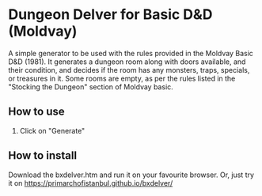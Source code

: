 # Dungeon Delver for Basic D&D (Moldvay)
A simple generator to be used with the rules provided in the Moldvay Basic D&D (1981). It generates a dungeon room along with doors available, and their condition, and decides if the room has any monsters, traps, specials, or treasures in it. Some rooms are empty, as per the rules listed in the "Stocking the Dungeon" section of Moldvay basic.

## How to use
1. Click on "Generate"

## How to install
Download the bxdelver.htm and run it on your favourite browser. Or, just try it on https://primarchofistanbul.github.io/bxdelver/
